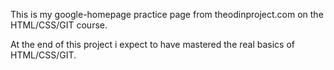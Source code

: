 This is my google-homepage practice page from theodinproject.com on the HTML/CSS/GIT course.

At the end of this project i expect to have mastered the real basics of HTML/CSS/GIT.
